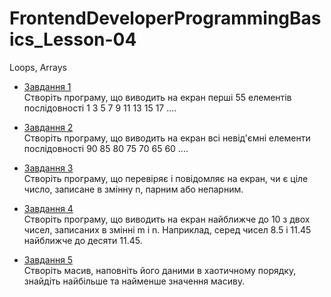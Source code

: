# FrontendDeveloperProgrammingBasics_Lesson-04
Loops, Arrays

* [Завдання 1](https://github.com/AlexeyDolgov/FrontendDeveloperProgrammingBasics_Lesson-04/blob/master/FrontendDeveloperProgrammingBasics_Lesson-04/src/task4/App4_1.java)<br>
Створіть програму, що виводить на екран перші 55 елементів послідовності 1 3 5 7 9 11 13 15 17 ....<br>

* [Завдання 2](https://github.com/AlexeyDolgov/FrontendDeveloperProgrammingBasics_Lesson-04/blob/master/FrontendDeveloperProgrammingBasics_Lesson-04/src/task4/App4_2.java)<br>
Створіть програму, що виводить на екран всі невід'ємні елементи послідовності 90 85 80 75 70 65 60 ....<br> 

* [Завдання 3](https://github.com/AlexeyDolgov/FrontendDeveloperProgrammingBasics_Lesson-04/blob/master/FrontendDeveloperProgrammingBasics_Lesson-04/src/task4/App4_3.java)<br>
Створіть програму, що перевіряє і повідомляє на екран, чи є ціле число, записане в змінну n, парним або непарним.<br>

* [Завдання 4](https://github.com/AlexeyDolgov/FrontendDeveloperProgrammingBasics_Lesson-04/blob/master/FrontendDeveloperProgrammingBasics_Lesson-04/src/task4/App4_4.java)<br>
Створіть програму, що виводить на екран найближче до 10 з двох чисел, записаних в змінні m і n. Наприклад, серед чисел 8.5 і 11.45
найближче до десяти 11.45.<br>

* [Завдання 5](https://github.com/AlexeyDolgov/FrontendDeveloperProgrammingBasics_Lesson-04/blob/master/FrontendDeveloperProgrammingBasics_Lesson-04/src/task4/App4_5.java)<br>
Створіть масив, наповніть його даними в хаотичному порядку, знайдіть найбільше та найменше значення масиву.<br>
